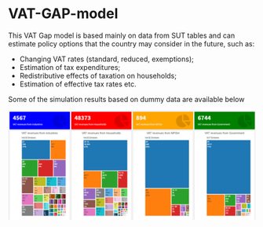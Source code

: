 # VAT-GAP-model

This VAT Gap model is based mainly on data from SUT tables and can estimate policy options that the country may consider in the future, such as:

- Changing VAT rates (standard, reduced, exemptions);
- Estimation of tax expenditures;
- Redistributive effects of taxation on households;
- Estimation of effective tax rates etc.


Some of the simulation results based on dummy data are available below

![photo](https://github.com/jordans78/VAT-GAP-model/blob/master/DOCUMENTATION/PICS/Capture.PNG?raw=true)



